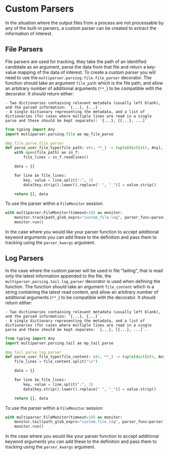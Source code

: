 # Custom Parsers

In the situation where the output files from a process are not processable by any of the built-in parsers, a custom parser can be created to extract the information of interest.

## File Parsers

File parsers are used for tracking, they take the path of an identified candidate as an argument, parse the data from that file and return a key-value mapping of the data of interest. To create a custom parser you will need to use the `multiparser.parsing.file.file_parser` decorator. The function should take an argument `file_path` which is the file path, and allow an arbitrary number of additional arguments (`**_`) to be compatible with the decorator. It should return either:

    - Two dictionaries containing relevant metadata (usually left blank), and the parsed information: `{...}, {...}`.
    - A single dictionary representing the metadata, and a list of dictionaries (for cases where multiple lines are read in a single parse and these should be kept separate): `{...}, [{...}, ...]`

```python
from typing import Any
import multiparser.parsing.file as mp_file_parse

@mp_file_parse.file_parser
def parse_user_file_type(file_path: str, **_) -> tuple[dict[str, Any], dict[str, Any]]:
    with open(file_path) as in_f:
        file_lines = in_f.readlines()

    data = {}

    for line in file_lines:
        key, value = line.split(":", 1)
        data[key.strip().lower().replace(" ", "_")] = value.strip()

    return {}, data
```

To use the parser within a `FileMonitor` session:

```python
with multiparser.FileMonitor(timeout=10) as monitor:
    monitor.track(path_glob_exprs="custom_file.log", parser_func=parser_user_file_type)
    monitor.run()
```

In the case where you would like your parser function to accept additional keyword arguments you can add these
to the definition and pass them to tracking using the `parser_kwargs` argument.

## Log Parsers

In the case where the custom parser will be used in file "tailing", that is read only the latest information appended to the file, the `multiparser.parsing.tail.log_parser` decorator is used when defining the function. The function should take an argument `file_content` which is a string containing the latest read content, and allow an arbitrary number of additional arguments (`**_`) to be compatible with the decorator. It should return either:

    - Two dictionaries containing relevant metadata (usually left blank), and the parsed information: `{...}, {...}`.
    - A single dictionary representing the metadata, and a list of dictionaries (for cases where multiple lines are read in a single parse and these should be kept separate: `{...}, [{...}, ...]`.

```python
from typing import Any
import multiparser.parsing.tail as mp_tail_parse

@mp_tail_parse.log_parser
def parse_user_file_type(file_content: str, **_) -> tuple[dict[str, Any], dict[str, Any]]:
    file_lines = file_content.split("\n")

    data = {}

    for line in file_lines:
        key, value = line.split(":", 1)
        data[key.strip().lower().replace(" ", "_")] = value.strip()

    return {}, data
```

To use the parser within a `FileMonitor` session:

```python
with multiparser.FileMonitor(timeout=10) as monitor:
    monitor.tail(path_glob_exprs="custom_file.log", parser_func=parser_user_file_type)
    monitor.run()
```

In the case where you would like your parser function to accept additional keyword arguments you can add these
to the definition and pass them to tracking using the `parser_kwargs` argument.
